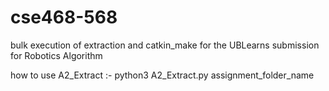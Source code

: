 # cse468-568

bulk execution of extraction and catkin_make for the UBLearns submission for Robotics Algorithm 

how to use A2_Extract :-
python3 A2_Extract.py assignment_folder_name
